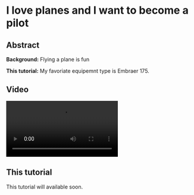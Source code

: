 # I love planes and I want to become a pilot

## Abstract

**Background:** Flying a plane is fun

**This tutorial:** My favoriate equipemnt type is Embraer 175.

## Video

<video src="https://user-images.githubusercontent.com/169707/126715420-991ad821-9ac8-4b66-b79e-e0966e0f3a89.mp4" controls="controls" style="max-width: 730px;">
</video>


## This tutorial

This tutorial will available soon.



